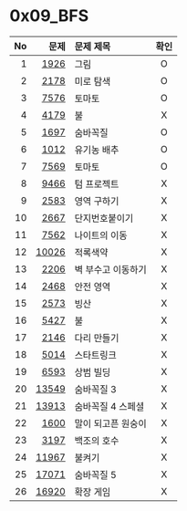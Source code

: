 # 0x09_BFS

| No  | 문제                                           | 문제 제목          | 확인 |
| --: | ---------------------------------------------: | :----------------- | :--: |
| 1   | [1926](https://www.acmicpc.net/problem/1926)   | 그림               |  O   |
| 2   | [2178](https://www.acmicpc.net/problem/2178)   | 미로 탐색          |  O   |
| 3   | [7576](https://www.acmicpc.net/problem/7576)   | 토마토             |  O   |
| 4   | [4179](https://www.acmicpc.net/problem/4179)   | 불                 |  X   |
| 5   | [1697](https://www.acmicpc.net/problem/1697)   | 숨바꼭질           |  O   |
| 6   | [1012](https://www.acmicpc.net/problem/1012)   | 유기농 배추        |  O   |
| 7   | [7569](https://www.acmicpc.net/problem/7569)   | 토마토             |  O   |
| 8   | [9466](https://www.acmicpc.net/problem/9466)   | 텀 프로젝트        |  X   |
| 9   | [2583](https://www.acmicpc.net/problem/2583)   | 영역 구하기        |  X   |
| 10  | [2667](https://www.acmicpc.net/problem/2667)   | 단지번호붙이기     |  X   |
| 11  | [7562](https://www.acmicpc.net/problem/7562)   | 나이트의 이동      |  X   |
| 12  | [10026](https://www.acmicpc.net/problem/10026) | 적록색약           |  X   |
| 13  | [2206](https://www.acmicpc.net/problem/2206)   | 벽 부수고 이동하기 |  X   |
| 14  | [2468](https://www.acmicpc.net/problem/2468)   | 안전 영역          |  X   |
| 15  | [2573](https://www.acmicpc.net/problem/2573)   | 빙산               |  X   |
| 16  | [5427](https://www.acmicpc.net/problem/5427)   | 불                 |  X   |
| 17  | [2146](https://www.acmicpc.net/problem/2146)   | 다리 만들기        |  X   |
| 18  | [5014](https://www.acmicpc.net/problem/5014)   | 스타트링크         |  X   |
| 19  | [6593](https://www.acmicpc.net/problem/6593)   | 상범 빌딩          |  X   |
| 20  | [13549](https://www.acmicpc.net/problem/13549) | 숨바꼭질 3         |  X   |
| 21  | [13913](https://www.acmicpc.net/problem/13913) | 숨바꼭질 4 스페셜  |  X   |
| 22  | [1600](https://www.acmicpc.net/problem/1600)   | 말이 되고픈 원숭이 |  X   |
| 23  | [3197](https://www.acmicpc.net/problem/3197)   | 백조의 호수        |  X   |
| 24  | [11967](https://www.acmicpc.net/problem/11967) | 불켜기             |  X   |
| 25  | [17071](https://www.acmicpc.net/problem/17071) | 숨바꼭질 5         |  X   |
| 26  | [16920](https://www.acmicpc.net/problem/16920) | 확장 게임          |  X   |
